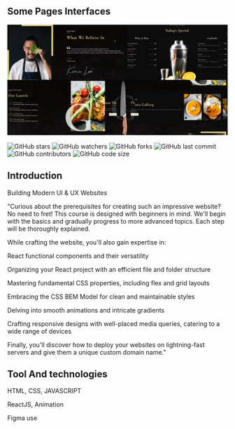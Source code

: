 ## Some Pages Interfaces
![RN Course](https://github.com/EdinamUkpabio/ModernEatsUI/blob/main/Interface.jpg)

![GitHub stars](https://img.shields.io/github/stars/EdinamUkpabio/ModernEatsUI?style=social)
![GitHub watchers](https://img.shields.io/github/watchers/EdinamUkpabio/ModernEatsUI?style=social)
![GitHub forks](https://img.shields.io/github/forks/EdinamUkpabio/ModernEatsUI?style=social)
![GitHub last commit](https://img.shields.io/github/last-commit/EdinamUkpabio/ModernEatsUI)
![GitHub contributors](https://img.shields.io/github/contributors/EdinamUkpabio/ModernEatsUI)
![GitHub code size](https://img.shields.io/github/languages/code-size/EdinamUkpabio/ModernEatsUI)

## Introduction
Building Modern UI & UX Websites

"Curious about the prerequisites for creating such an impressive website? No need to fret! This course is designed with beginners in mind. We'll begin with the basics and gradually progress to more advanced topics. Each step will be thoroughly explained.

While crafting the website, you'll also gain expertise in:

React functional components and their versatility

Organizing your React project with an efficient file and folder structure

Mastering fundamental CSS properties, including flex and grid layouts

Embracing the CSS BEM Model for clean and maintainable styles

Delving into smooth animations and intricate gradients

Crafting responsive designs with well-placed media queries, catering to a wide range of devices

Finally, you'll discover how to deploy your websites on lightning-fast servers and give them a unique custom domain name."

## Tool And technologies
HTML, CSS,  JAVASCRIPT

ReactJS, Animation

Figma use
